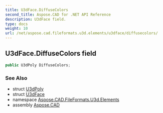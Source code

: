```yaml
---
title: U3dFace.DiffuseColors
second_title: Aspose.CAD for .NET API Reference
description: U3dFace field. 
type: docs
weight: 10
url: /net/aspose.cad.fileformats.u3d.elements/u3dface/diffusecolors/
---
```

## U3dFace.DiffuseColors field

```csharp
public U3dPoly DiffuseColors;
```

### See Also

* struct [U3dPoly](../../u3dpoly/)
* struct [U3dFace](../)
* namespace [Aspose.CAD.FileFormats.U3d.Elements](../../u3dface/)
* assembly [Aspose.CAD](../../../)


